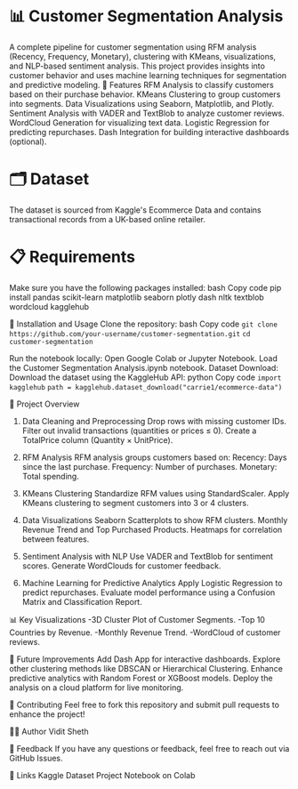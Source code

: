 # 📊 Customer Segmentation Analysis
A complete pipeline for customer segmentation using RFM analysis (Recency, Frequency, Monetary), clustering with KMeans, visualizations, and NLP-based sentiment analysis. This project provides insights into customer behavior and uses machine learning techniques for segmentation and predictive modeling.
🚀 Features
RFM Analysis to classify customers based on their purchase behavior.
KMeans Clustering to group customers into segments.
Data Visualizations using Seaborn, Matplotlib, and Plotly.
Sentiment Analysis with VADER and TextBlob to analyze customer reviews.
WordCloud Generation for visualizing text data.
Logistic Regression for predicting repurchases.
Dash Integration for building interactive dashboards (optional).
# 🗂️ Dataset
The dataset is sourced from Kaggle's Ecommerce Data and contains transactional records from a UK-based online retailer.
# 📋 Requirements
Make sure you have the following packages installed:
bash
Copy code
pip install pandas scikit-learn matplotlib seaborn plotly dash nltk textblob wordcloud kagglehub


🔧 Installation and Usage
Clone the repository:
bash
Copy code
```git clone https://github.com/your-username/customer-segmentation.git```
```cd customer-segmentation```


Run the notebook locally:
Open Google Colab or Jupyter Notebook.
Load the Customer Segmentation Analysis.ipynb notebook.
Dataset Download:
Download the dataset using the KaggleHub API:
python
Copy code
```import kagglehub```
```path = kagglehub.dataset_download("carrie1/ecommerce-data")```


🧠 Project Overview

1. Data Cleaning and Preprocessing
Drop rows with missing customer IDs.
Filter out invalid transactions (quantities or prices ≤ 0).
Create a TotalPrice column (Quantity × UnitPrice).

2. RFM Analysis
RFM analysis groups customers based on:
Recency: Days since the last purchase.
Frequency: Number of purchases.
Monetary: Total spending.

3. KMeans Clustering
Standardize RFM values using StandardScaler.
Apply KMeans clustering to segment customers into 3 or 4 clusters.

4. Data Visualizations
Seaborn Scatterplots to show RFM clusters.
Monthly Revenue Trend and Top Purchased Products.
Heatmaps for correlation between features.

6. Sentiment Analysis with NLP
Use VADER and TextBlob for sentiment scores.
Generate WordClouds for customer feedback.

7. Machine Learning for Predictive Analytics
Apply Logistic Regression to predict repurchases.
Evaluate model performance using a Confusion Matrix and Classification Report.


📊 Key Visualizations
-3D Cluster Plot of Customer Segments.
-Top 10 Countries by Revenue.
-Monthly Revenue Trend.
-WordCloud of customer reviews.



🎯 Future Improvements
Add Dash App for interactive dashboards.
Explore other clustering methods like DBSCAN or Hierarchical Clustering.
Enhance predictive analytics with Random Forest or XGBoost models.
Deploy the analysis on a cloud platform for live monitoring.

🤝 Contributing
Feel free to fork this repository and submit pull requests to enhance the project!

🧑‍💻 Author
Vidit Sheth

💬 Feedback
If you have any questions or feedback, feel free to reach out via GitHub Issues.

🔗 Links
Kaggle Dataset
Project Notebook on Colab

